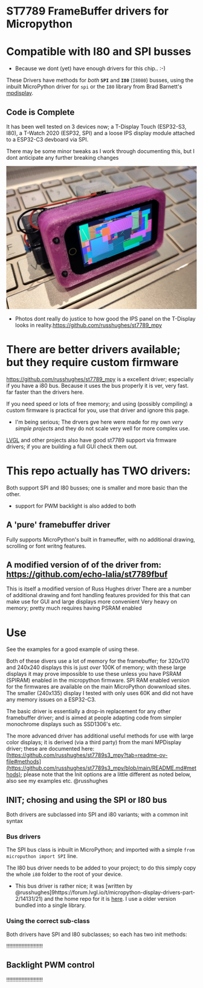 # ST7789 FrameBuffer drivers for Micropython
# Compatible with I80 and SPI busses
* Because we dont (yet) have enough drivers for this chip.. :-)

These Drivers have methods for *both* **`SPI`** and **`I80`** (`I8080`) busses, using the inbuilt MicroPython driver for `spi` or the `I80` library from Brad Barnett's [mpdisplay](https://github.com/bdbarnett/mpdisplay).

## Code is Complete
It has been well tested on 3 devices now; a T-Display Touch (ESP32-S3, I80), a T-Watch 2020 (ESP32, SPI) and a loose IPS display module attached to a ESP32-C3 devboard via SPI.

There may be some minor tweaks as I work through documenting this, but I dont anticipate any further breaking changes

[![Demos](doc/tdisplay2.jpg)](doc/tdisplay2.jpg)
* Photos dont really do justice to how good the IPS panel on the T-Display looks in reality.https://github.com/russhughes/st7789_mpy

# There are better drivers available; but they require custom firmware
https://github.com/russhughes/st7789_mpy is a excellent driver; especially if you have a i80 bus. Because it uses the bus properly it is ver, very fast. far faster than the drivers here.

If you need speed or lots of free memory; and using (possibly compiling) a custom firmware is practical for you, use that driver and ignore this page.
- I'm being serious; The drvers  gve here were made for my own *very simple projects* and they do not scale very well for more complex use.

[LVGL](https://docs.lvgl.io/master/details/integration/bindings/micropython.html) and other projects also have good st7789 support via frmware drivers; if you are building a full GUI check them out.

# This repo actually has TWO drivers:

Both support SPI and I80 busses; one is smaller and more basic than the other.
- support for PWM backlight is also added to both

## A 'pure' framebuffer driver
Fully supports MicroPython's built in frameuffer, with no additional drawing, scrolling or font writng features.

## A modified version of of the driver from: https://github.com/echo-lalia/st7789fbuf
This is itself a modified version of Russ Hughes driver
There are a number of additional drawing and font handling features provided for this that can make use for GUI and large displays more convenient
Very heavy on memory; pretty much requires having PSRAM enabled

# Use
See the examples for a good example of using these.

Both of these divers use a lot of memory for the framebuffer; for 320x170 and 240x240 displays this is just *over* 100K of memory; with these large displays it may prove impossible to use these unless you have PSRAM (SPIRAM) enabled in the micropython firmware. SPI RAM enabled version for the firmwares are available on the main MicroPython dowwnload sites. The smaller (240x135) display I tested with only uses 60K and did not have any memory issues on a ESP32-C3.

The basic driver is essentially a drop-in replacement for any other framebuffer driver; and is aimed at people adapting code from simpler monochrome displays such as SSD1306's etc.

The more advanced driver has additional useful methods for use with large color displays; it is derived (via a third party) from the mani MPDisplay driver; these are documented here: [https://github.com/russhughes/st7789s3_mpy?tab=readme-ov-file#methods](https://github.com/russhughes/st7789s3_mpy/blob/main/README.md#methods); please note that the Init options are a little different as noted below, also see my examples etc.
@russhughes 
## INIT; chosing and using the SPI or I80 bus
Both drivers are subclassed into SPI and i80 variants; with a common init syntax
### Bus drivers
The SPI bus class is inbuilt in MicroPython; and imported with a simple `from microputhon import SPI` line.

The I80 bus driver needs to be added to your project; to do this simply copy the whole `i80` folder to the root of your device.
- This bus driver is rather nice; it was [written by @russhughes]9https://forum.lvgl.io/t/micropython-display-drivers-part-2/14131/21) and the home repo for it is [here](https://github.com/bdbarnett/mpdisplay/tree/main/drivers/bus). I use a older version bundled into a single library.

### Using the correct sub-class
Both drivers have SPI and I80 subclasses; so each has two init methods:

<TODO> !!!!!!!!!!!!!!!!!!!!!!!!

## Backlight PWM control

<TODO> !!!!!!!!!!!!!!!!!!!!!!!!
